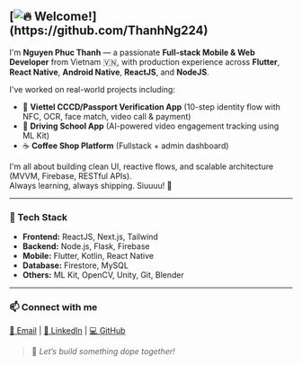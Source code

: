 ## [![🔥 Welcome!](https://readme-typing-svg.herokuapp.com?font=Fira+Code&size=35&duration=2000&pause=1000&color=FF5733&center=true&vCenter=true&width=800&lines=Hey+there!+👋;I'm+Thanh,+a+Dev+from+Vietnam!+🚀;Mobile+%26+Web+Builder;Flutter+%7C+React+%7C+Firebase+%7C+More...;Let's+ship+cool+stuff!)](https://github.com/ThanhNg224)

I'm **Nguyen Phuc Thanh** — a passionate **Full-stack Mobile & Web Developer** from Vietnam 🇻🇳, with production experience across **Flutter**, **React Native**, **Android Native**, **ReactJS**, and **NodeJS**.

I've worked on real-world projects including:
- 🔐 **Viettel CCCD/Passport Verification App** (10-step identity flow with NFC, OCR, face match, video call & payment)
- 🚗 **Driving School App** (AI-powered video engagement tracking using ML Kit)
- ☕ **Coffee Shop Platform** (Fullstack + admin dashboard)

I'm all about building clean UI, reactive flows, and scalable architecture (MVVM, Firebase, RESTful APIs).  
Always learning, always shipping. Siuuuu! 🦾

---

### 🔧 Tech Stack

- **Frontend:** ReactJS, Next.js, Tailwind  
- **Backend:** Node.js, Flask, Firebase  
- **Mobile:** Flutter, Kotlin, React Native  
- **Database:** Firestore, MySQL  
- **Others:** ML Kit, OpenCV, Unity, Git, Blender

---

### 📫 Connect with me

[📧 Email](mailto:thanhng224@gmail.com) | [💼 LinkedIn](https://www.linkedin.com/in/your-profile) | [💻 GitHub](https://github.com/ThanhNg224)

> 🚀 *Let’s build something dope together!*
